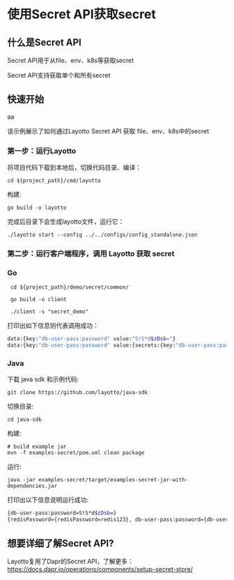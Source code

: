 # 使用Secret API获取secret
## 什么是Secret API
Secret API用于从file、env、k8s等获取secret

Secret API支持获取单个和所有secret
## 快速开始

aa

该示例展示了如何通过Layotto Secret API 获取 file、env、k8s中的secret


### 第一步：运行Layotto

将项目代码下载到本地后，切换代码目录、编译：

```shell
cd ${project_path}/cmd/layotto
```

构建:

```shell @if.not.exist layotto
go build -o layotto
```

完成后目录下会生成layotto文件，运行它：

```shell @background
./layotto start --config ../../configs/config_standalone.json
```

### 第二步：运行客户端程序，调用 Layotto 获取 secret
<!-- tabs:start -->
### **Go**

```shell
 cd ${project_path}/demo/secret/common/
```

```shell @if.not.exist client
 go build -o client
```

```shell
 ./client -s "secret_demo"
```

打印出如下信息则代表调用成功：

```bash
data:{key:"db-user-pass:password" value:"S!S*d$zDsb="}
data:{key:"db-user-pass:password" value:{secrets:{key:"db-user-pass:password" value:"S!S*d$zDsb="}}} data:{key:"db-user-pass:username" value:{secrets:{key:"db-user-pass:username" value:"devuser"}}}
```

### **Java**
下载 java sdk 和示例代码:

```shell @if.not.exist java-sdk
git clone https://github.com/layotto/java-sdk
```

切换目录:

```shell
cd java-sdk
```

构建:

```shell @if.not.exist examples-secret/target/examples-secret-jar-with-dependencies.jar
# build example jar
mvn -f examples-secret/pom.xml clean package
```

运行:

```shell
java -jar examples-secret/target/examples-secret-jar-with-dependencies.jar
```

打印出以下信息说明运行成功:

```bash
{db-user-pass:password=S!S*d$zDsb=}
{redisPassword={redisPassword=redis123}, db-user-pass:password={db-user-pass:password=S!S*d$zDsb=}, db-user-pass:username={db-user-pass:username=devuser}}
```
<!-- tabs:end -->
## 想要详细了解Secret API?
Layotto复用了Dapr的Secret API，了解更多：https://docs.dapr.io/operations/components/setup-secret-store/
